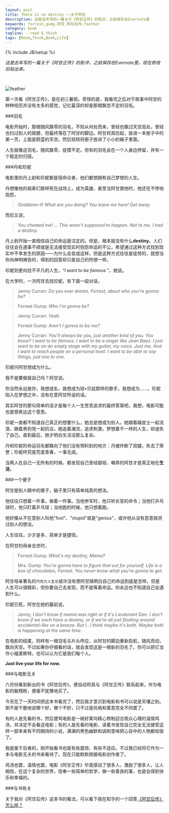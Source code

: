 ```yaml
---
layout: post
title: There is no destiny ——关于阿甘
description: 这是去年写的一篇关于《阿甘正传》的影评，之前保存在Evernote里
keywords: forrest,gump,阿甘,阿甘后传,feather
category: book
tagline: --read & think
tags: [Read,Think,Book,Life]
---
```

{% include JB/setup %}

*这是去年写的一篇关于《阿甘正传》的影评，之前保存在Evernote里。现在修改后贴出来。*

<script type="text/javascript" src="http://www.xiami.com/widget/player-single?uid=34122894&sid=1770658453&mode=js"></script>

<br>

![feather](http://pic.yupoo.com/jok3r/DZPweRdu/medish.jpg)

第一次看《阿甘正传》，是在初三暑假。奇怪的是，我看完之后对于故事中阿甘的种种经历并没有太多的感觉，记忆最深的却是那根飘忽不定的羽毛。

###羽毛

电影开始时，那根随风飘零的羽毛，不知从何处而来，曾经也飘过天空高处，曾经也扫过别人的肩膀，但最终落在了阿甘的脚边。阿甘将其捡起，放进一本册子中的某一页，上面是蔚蓝的天空。然后轻轻将册子放进了小小的箱子里面。

人生就像这羽毛，随风飘零，捉摸不定。但有的羽毛会在一个人身边停留，并有一个稳定的归宿。

###丹和珍妮

电影里的丹上尉和珍妮都是宿命论者，他们都想拥有自己梦想的人生。

丹想像他的祖辈们那样死在战场上，成为英雄，甚至当阿甘救他时，他还在不停地抱怨，

>*Goddamn it! What are you doing? You leave me here! Get away.*

而后又说，

>*You cheated me! ... This wasn't supposed to happen. Not to me. I had a destiny.*

丹上尉开始一直相信自己的命运是注定的。但是，根本就没有什么**destiny**。人们往往会在遇事不顺或是无法接受现实时抱怨命运的不公，希望通过这种方式找到现实中不幸发生的原因——为什么会变成这样。但是这种方式往往是徒劳的，就想当你向神明祷告时，得到的回答却只是自己的所想一样。

珍妮则更向往不平凡的人生，“*I want to be famous* ”，她说。

在大学时，一次阿甘去找珍妮，有下面一段对话，

>Jenny Curran: *Do you ever dream, Forrest, about who you're gonna be?*

>Forrest Gump: *Who I'm gonna be?*

>Jenny Curran: *Yeah.*

>Forrest Gump: *Aren't I gonna to be me?*

>Jenny Curran: *You'll always be you, just another kind of you. You know? I want to be famous. I want to be a singer like Joan Baez. I just want to be on an empty stage with my guitar, my voice. Just me. And I want to reach people on a personal level. I want to be able to say things, just one to one.*

珍妮问阿甘想成为什么。

我不是要做我自己吗？阿甘说。

你当然永远是你，我想成名，我想成为琼•贝兹那样的歌手，我想成为......，珍妮陷入在梦想之中，没有在意阿甘所说的话。

其实阿甘的那句简单的话才是每个人一生苦苦追求的最终答案吧，我想，电影可能也是想表达这个意思。

珍妮一直都不知道自己真正的想要什么，她总是想成为别人。她跟着嬉皮士一起流浪，跟着黑豹党一起抗议，她追着潮流，追求刺激，梦想着不一样的人生，却迷失了自己。直到最后，她才明白生活没那么复杂。

丹和珍妮的命运羽毛都飘向了他们没有预料到的地方：丹被炸断了双腿，失去了荣誉；珍妮终究是荒度青春，一事无成。

当两人在自己一无所有的时候，都发现自己曾经鄙视、嘲弄的阿甘才是真正地在**生活**。

###一个傻子

阿甘是别人眼中的傻子，脑子里只有简单纯真的想法。

他往往只想着一件事，做着一件事。当他参军时，他只听长官的命令；当他打乒乓球时，他只盯着乒乓球；当他跑的时候，他只想着跑。

他好像从不在意别人叫他"fool"、"stupid"或是"genius"，或许他从没有恶意揣测过别人的想法。

人生往往，少才是多，简单才是捷径。

在阿甘的母亲去世时，

>Forrest Gump: *What's my destiny, Mama?*

>Mrs. Gump: *You're gonna have to figure that out for yourself. Life is a box of chocolates, Forrest. You never know what you're gonna to get.*

阿甘母亲著名的`巧克力人生论`或许没有使阿甘搞明白自己的命运到底是怎样。但是人生可以很精彩，但你要自己去发现，而不是等着命运。你永远也不知道自己会遇到什么。

珍妮已死，阿甘在她的墓前说，

>*Jenny, I don't know if mama was right or if it's Lieutenant Dan. I don't know if we each have a destiny, or if we're all just floating around accidental-like on a breeze. But I...I think maybe it's both. Maybe both is happening at the same time.*

在电影的结尾，同样有一根羽毛与片头呼应，从阿甘的脚边重新启航，随风而动，飘向天空。不过如果你仔细看的话，就会发现这是一根新的羽毛了。你可以把它当作小福里斯特，也可以认为它是我们每个人。

**Just live your life for now.**

###与电影无关

六月份看到新出的书《阿甘后传》，便自动将其与《阿甘正传》联系起来，作为电影的脑残粉，便毫不犹豫地买了。

今天花了一天时间把这本书看完了，然后我才意识到电影和书可以说是天壤之别。倒不是干脆地说哪个好，哪个不好，只不过是风格和寓意完全不同罢了。

有的人是先看的书，然后便骂电影是一碗好莱坞精心熬制迎合观众心理的温情鸡汤，并决定不会看这电影；有的人是先看的电影，读着书发现自己完全无法接受这样一部本来有不同期待的小说，满满的黑色幽默和讽刺意味把心目中的人物都给毁了。

我是属于后者的，刚开始看书也是有些震惊、有些不适应。不过我已经将它作为一本与电影无关的书来看待了。现在只能默默佩服电影创作者了。

鸡汤也罢，温情也罢，电影《阿甘正传》毕竟感动了很多人，激励了很多人，让人相信，在这个复杂的世界，信奉一些简单的哲学，做一些善良的事，也是会得到快乐和幸福的。

###与书有关

关于我对《阿甘后传》这本书的看法，可以看下我在知乎的一个回答[《阿甘后传》怎么样？](http://www.zhihu.com/question/24267574/answer/29471502?group_id=762315615)
